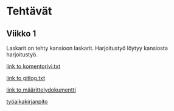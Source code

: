 # Tehtävät

## Viikko 1
Laskarit on tehty kansioon laskarit. Harjoitustyö löytyy kansiosta harjoitustyö. 

[link to komentorivi.txt](https://github.com/Mazaalto/ot-harjoitustyo2020/blob/master/laskarit/viikko1/komentorivi.txt)


[link to gitlog.txt](https://github.com/Mazaalto/ot-harjoitustyo2020/blob/master/laskarit/viikko1/gitlog.txt)

[link to määrittelydokumentti](https://github.com/Mazaalto/ot-harjoitustyo2020/blob/master/dokumentaatio/maarittelydokumentti.md)

[työaikakirjanpito](https://github.com/Mazaalto/ot-harjoitustyo2020/blob/master/dokumentaatio/ty%C3%B6aikakirjanpito.md)
